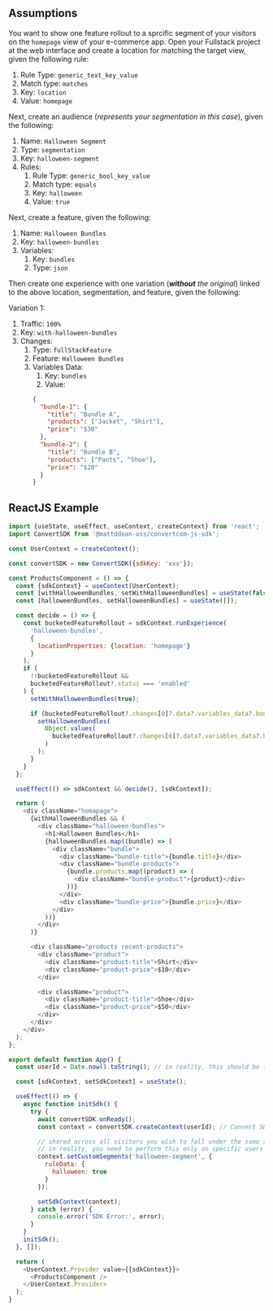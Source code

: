## Assumptions

You want to show one feature rollout to a sprcific segment of your visitors on the `homepage` view of your e-commerce app.
Open your Fullstack project at the web interface and create a location for matching the target view, given the following rule:

1. Rule Type: `generic_text_key_value`
2. Match type: `matches`
3. Key: `location`
4. Value: `homepage`

Next, create an audience (_represents your segmentation in this case_), given the following:

1. Name: `Halloween Segment`
2. Type: `segmentation`
3. Key: `halloween-segment`
4. Rules:
   1. Rule Type: `generic_bool_key_value`
   2. Match type: `equals`
   3. Key: `halloween`
   4. Value: `true`

Next, create a feature, given the following:

1. Name: `Halloween Bundles`
2. Key: `halloween-bundles`
3. Variables:
   1. Key: `bundles`
   2. Type: `json`

Then create one experience with one variation (_**without** the original_) linked to the above location, segmentation, and feature, given the following:

Variation 1:

1. Traffic: `100%`
2. Key: `with-halloween-bundles`
3. Changes:
   1. Type: `fullStackFeature`
   2. Feature: `Halloween Bundles`
   3. Variables Data:
      1. Key: `bundles`
      2. Value:
      ```json
      {
        "bundle-1": {
          "title": "Bundle A",
          "products": ["Jacket", "Shirt"],
          "price": "$30"
        },
        "bundle-2": {
          "title": "Bundle B",
          "products": ["Pants", "Shoe"],
          "price": "$20"
        }
      }
      ```

## ReactJS Example

```javascript
import {useState, useEffect, useContext, createContext} from 'react';
import ConvertSDK from '@mattddean-oss/convertcom-js-sdk';

const UserContext = createContext();

const convertSDK = new ConvertSDK({sdkKey: 'xxx'});

const ProductsComponent = () => {
  const {sdkContext} = useContext(UserContext);
  const [withHalloweenBundles, setWithHalloweenBundles] = useState(false);
  const [halloweenBundles, setHalloweenBundles] = useState([]);

  const decide = () => {
    const bucketedFeatureRollout = sdkContext.runExperience(
      'halloween-bundles',
      {
        locationProperties: {location: 'homepage'}
      }
    );
    if (
      !!bucketedFeatureRollout &&
      bucketedFeatureRollout?.status === 'enabled'
    ) {
      setWithHalloweenBundles(true);

      if (bucketedFeatureRollout?.changes[0]?.data?.variables_data?.bundles) {
        setHalloweenBundles(
          Object.values(
            bucketedFeatureRollout?.changes[0]?.data?.variables_data?.bundles
          )
        );
      }
    }
  };

  useEffect(() => sdkContext && decide(), [sdkContext]);

  return (
    <div className="homapage">
      {withHalloweenBundles && (
        <div className="halloween-bundles">
          <h1>Halloween Bundles</h1>
          {halloweenBundles.map((bundle) => (
            <div className="bundle">
              <div className="bundle-title">{bundle.title}</div>
              <div className="bundle-products">
                {bundle.products.map((product) => (
                  <div className="bundle-product">{product}</div>
                ))}
              </div>
              <div className="bundle-price">{bundle.price}</div>
            </div>
          ))}
        </div>
      )}

      <div className="products recent-products">
        <div className="product">
          <div className="product-title">Shirt</div>
          <div className="product-price">$10</div>
        </div>

        <div className="product">
          <div className="product-title">Shoe</div>
          <div className="product-price">$50</div>
        </div>
      </div>
    </div>
  );
};

export default function App() {
  const userId = Date.now().toString(); // in reality, this should be the visitor ID. Fur example: email, username, GUID, .. etc.

  const [sdkContext, setSdkContext] = useState();

  useEffect(() => {
    async function initSdk() {
      try {
        await convertSDK.onReady();
        const context = convertSDK.createContext(userId); // Convert SDK context needs to be created only once, hence the use of React Context below.

        // shared across all visitors you wish to fall under the same segment
        // in reality, you need to perform this only on specific users
        context.setCustomSegments('halloween-segment', {
          ruleData: {
            halloween: true
          }
        });

        setSdkContext(context);
      } catch (error) {
        console.error('SDK Error:', error);
      }
    }
    initSdk();
  }, []);

  return (
    <UserContext.Provider value={{sdkContext}}>
      <ProductsComponent />
    </UserContext.Provider>
  );
}
```
